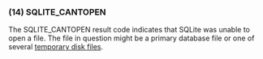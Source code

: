 ### (14\) SQLITE\_CANTOPEN



 The SQLITE\_CANTOPEN result code indicates that SQLite was unable to
 open a file. The file in question might be a primary database file
 or one of several [temporary disk files](tempfiles.html).




